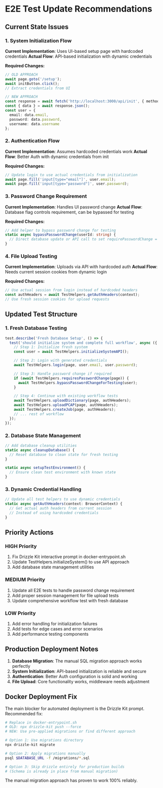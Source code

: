 # E2E Test Update Recommendations

## Current State Issues

### 1. System Initialization Flow
**Current Implementation**: Uses UI-based setup page with hardcoded credentials
**Actual Flow**: API-based initialization with dynamic credentials

**Required Changes:**
```typescript
// OLD APPROACH
await page.goto('/setup');
await initButton.click();
// Extract credentials from UI

// NEW APPROACH
const response = await fetch('http://localhost:3000/api/init', { method: 'POST' });
const { data } = await response.json();
const user = {
  email: data.email,
  password: data.password,
  username: data.username
};
```

### 2. Authentication Flow
**Current Implementation**: Assumes hardcoded credentials work
**Actual Flow**: Better Auth with dynamic credentials from init

**Required Changes:**
```typescript
// Update login to use actual credentials from initialization
await page.fill('input[type="email"]', user.email);
await page.fill('input[type="password"]', user.password);
```

### 3. Password Change Requirement
**Current Implementation**: Handles UI password change
**Actual Flow**: Database flag controls requirement, can be bypassed for testing

**Required Changes:**
```typescript
// Add helper to bypass password change for testing
static async bypassPasswordChange(userId: string) {
  // Direct database update or API call to set requirePasswordChange = false
}
```

### 4. File Upload Testing
**Current Implementation**: Uploads via API with hardcoded auth
**Actual Flow**: Needs current session cookies from dynamic login

**Required Changes:**
```typescript
// Use actual session from login instead of hardcoded headers
const authHeaders = await TestHelpers.getAuthHeaders(context);
// Use fresh session cookies for upload requests
```

## Updated Test Structure

### 1. Fresh Database Testing
```typescript
test.describe('Fresh Database Setup', () => {
  test('should initialize system and complete full workflow', async ({ page }) => {
    // Step 1: Initialize fresh system
    const user = await TestHelpers.initializeSystemAPI();

    // Step 2: Login with generated credentials
    await TestHelpers.login(page, user.email, user.password);

    // Step 3: Handle password change if required
    if (await TestHelpers.requiresPasswordChange(page)) {
      await TestHelpers.bypassPasswordChangeForTesting(user);
    }

    // Step 4: Continue with existing workflow tests
    await TestHelpers.uploadDictionary(page, authHeaders);
    await TestHelpers.uploadPCAP(page, authHeaders);
    await TestHelpers.createJob(page, authHeaders);
    // ... rest of workflow
  });
});
```

### 2. Database State Management
```typescript
// Add database cleanup utilities
static async cleanupDatabase() {
  // Reset database to clean state for fresh testing
}

static async setupTestEnvironment() {
  // Ensure clean test environment with known state
}
```

### 3. Dynamic Credential Handling
```typescript
// Update all test helpers to use dynamic credentials
static async getAuthHeaders(context: BrowserContext) {
  // Get actual auth headers from current session
  // Instead of using hardcoded credentials
}
```

## Priority Actions

### HIGH Priority
1. Fix Drizzle Kit interactive prompt in docker-entrypoint.sh
2. Update TestHelpers.initializeSystem() to use API approach
3. Add database state management utilities

### MEDIUM Priority
1. Update all E2E tests to handle password change requirement
2. Add proper session management for file upload tests
3. Update comprehensive workflow test with fresh database

### LOW Priority
1. Add error handling for initialization failures
2. Add tests for edge cases and error scenarios
3. Add performance testing components

## Production Deployment Notes

1. **Database Migration**: The manual SQL migration approach works perfectly
2. **System Initialization**: API-based initialization is reliable and secure
3. **Authentication**: Better Auth configuration is solid and working
4. **File Upload**: Core functionality works, middleware needs adjustment

## Docker Deployment Fix

The main blocker for automated deployment is the Drizzle Kit prompt. Recommended fix:

```bash
# Replace in docker-entrypoint.sh
# OLD: npx drizzle-kit push --force
# NEW: Use pre-applied migrations or find different approach

# Option 1: Use migrations directory
npx drizzle-kit migrate

# Option 2: Apply migrations manually
psql $DATABASE_URL -f /migrations/*.sql

# Option 3: Skip drizzle entirely for production builds
# (Schema is already in place from manual migration)
```

The manual migration approach has proven to work 100% reliably.